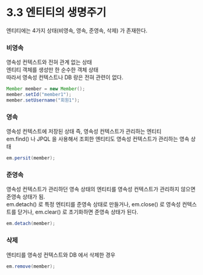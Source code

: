 # 3.3 엔티티의 생명주기 

엔티티에는 4가지 상태(비영속, 영속, 준영속, 삭제) 가 존재한다. 

### 비영속 
영속성 컨텍스트와 전혀 관계 없는 상태<br>
엔티티 객체를 생성만 한 순수한 객체 상태<br>
따라서 영속성 컨텍스트나 DB 랑은 전혀 관련이 없다. 
```java
Member member = new Member();
member.setId("member1");
member.setUsername("회원1");
```

### 영속 
영속성 컨텍스트에 저장된 상태 즉, 영속성 컨텍스트가 관리하는 엔티티<br>
em.find() 나 JPQL 을 사용해서 조회한 엔티티도 영속성 컨텍스트가 관리하는 영속 상태 

```java
em.persit(member);
```

### 준영속
영속성 컨텍스트가 관리하던 영속 상태의 엔티티를 영속성 컨텍스트가 관리하지 않으면 준영속 상태가 됨.<br>
em.detach() 로 특정 엔티티를 준영속 상태로 만들거나, em.close() 로 영속성 컨텍스트를 닫거나, em.clear() 로 초기화하면 준영속 상태가 된다. 
```java
em.detach(member);
```

### 삭제
엔티티를 영속성 컨텍스트와 DB 에서 삭제한 경우 
```java
em.remove(member);
```




